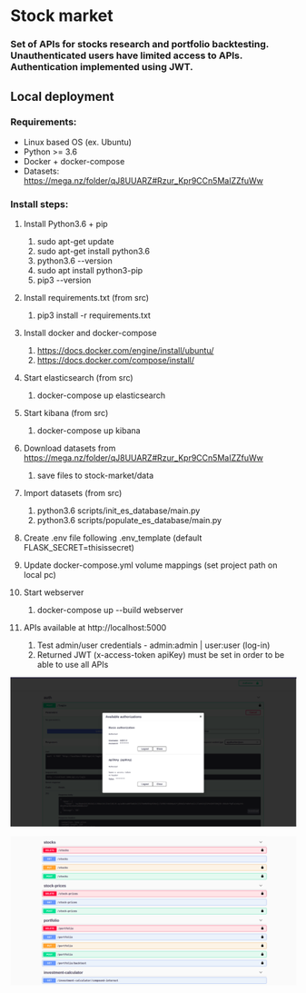 # Stock market

### Set of APIs for stocks research and portfolio backtesting. Unauthenticated users have limited access to APIs. Authentication implemented using JWT.

## Local deployment

### Requirements:

* Linux based OS (ex. Ubuntu)
* Python >= 3.6
* Docker + docker-compose
* Datasets: https://mega.nz/folder/qJ8UUARZ#Rzur_Kpr9CCn5MaIZZfuWw

### Install steps:

1. Install Python3.6 + pip
    1. sudo apt-get update
    2. sudo apt-get install python3.6
    3. python3.6 --version
    4. sudo apt install python3-pip
    5. pip3 --version
    

2. Install requirements.txt (from src)
    1. pip3 install -r requirements.txt


3. Install docker and docker-compose
    1. https://docs.docker.com/engine/install/ubuntu/
    2. https://docs.docker.com/compose/install/


4. Start elasticsearch (from src)
    1. docker-compose up elasticsearch


5. Start kibana (from src)
    1. docker-compose up kibana


6. Download datasets from  https://mega.nz/folder/qJ8UUARZ#Rzur_Kpr9CCn5MaIZZfuWw
    1. save files to stock-market/data


7. Import datasets (from src)
    1. python3.6 scripts/init_es_database/main.py
    2. python3.6 scripts/populate_es_database/main.py
   

8. Create .env file following .env\_template (default FLASK\_SECRET=thisissecret)


9. Update docker-compose.yml volume mappings (set project path on local pc)


10. Start webserver
    1. docker-compose up --build webserver


11. APIs available at http://localhost:5000
    1. Test admin/user credentials - admin:admin | user:user (log-in)
    2. Returned JWT (x-access-token apiKey) must be set in order to be able to use all APIs


![](auth.png)
    
![](apis.png)

